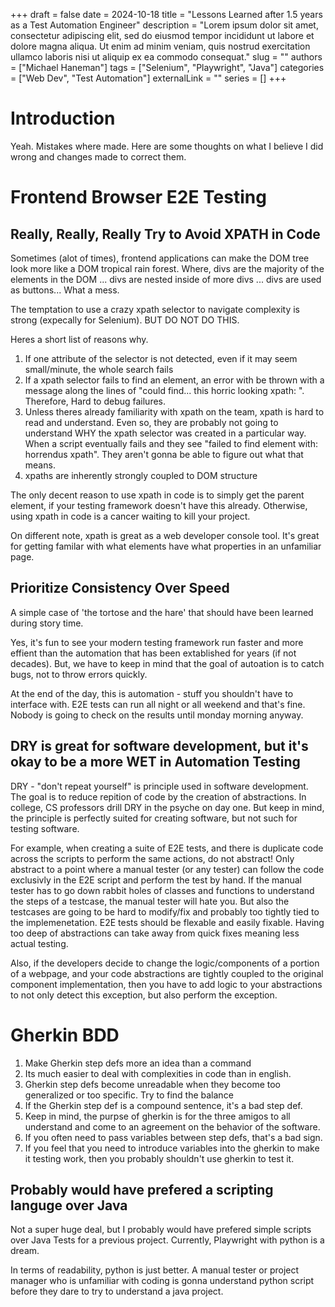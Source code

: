 +++ 
draft = false
date = 2024-10-18
title = "Lessons Learned after 1.5 years as a Test Automation Engineer"
description = "Lorem ipsum dolor sit amet, consectetur adipiscing elit, sed do eiusmod tempor incididunt ut labore et dolore magna aliqua. Ut enim ad minim veniam, quis nostrud exercitation ullamco laboris nisi ut aliquip ex ea commodo consequat."
slug = ""
authors = ["Michael Haneman"]
tags = ["Selenium", "Playwright", "Java"]
categories = ["Web Dev", "Test Automation"]
externalLink = ""
series = []
+++

# Introduction

Yeah. Mistakes where made. Here are some thoughts on what I believe I did wrong and changes made to correct them.

# Frontend Browser E2E Testing

## Really, Really, Really Try to Avoid XPATH in Code

Sometimes (alot of times), frontend applications can make the DOM tree look more like a DOM tropical rain forest. Where, divs are the majority of the elements in the DOM ... divs are nested inside of more divs ... divs are used as buttons... What a mess.

The temptation to use a crazy xpath selector to navigate complexity is strong (expecally for Selenium). BUT DO NOT DO THIS.

Heres a short list of reasons why.

1. If one attribute of the selector is not detected, even if it may seem small/minute, the whole search fails
2. If a xpath selector fails to find an element, an error with be thrown with a message along the lines of "could find... this horric looking xpath: ". Therefore, Hard to debug failures.
3. Unless theres already familiarity with xpath on the team, xpath is hard to read and understand. Even so, they are probably not going to understand WHY the xpath selector was created in a particular way. When a script eventually fails and they see "failed to find element with: horrendus xpath". They aren't gonna be able to figure out what that means.
4. xpaths are inherently strongly coupled to DOM structure

The only decent reason to use xpath in code is to simply get the parent element, if your testing framework doesn't have this already. Otherwise, using xpath in code is a cancer waiting to kill your project.

On different note, xpath is great as a web developer console tool. It's great for getting familar with what elements have what properties in an unfamiliar page.

## Prioritize Consistency Over Speed

A simple case of 'the tortose and the hare' that should have been learned during story time.

Yes, it's fun to see your modern testing framework run faster and more effient than the automation that has been extablished for years (if not decades). But, we have to keep in mind that the goal of autoation is to catch bugs, not to throw errors quickly.

At the end of the day, this is automation - stuff you shouldn't have to interface with. E2E tests can run all night or all weekend and that's fine. Nobody is going to check on the results until monday morning anyway.

## DRY is great for software development, but it's okay to be a more WET in Automation Testing

DRY - "don't repeat yourself" is principle used in software development. The goal is to reduce repition of code by the creation of abstractions. In college, CS professors drill DRY in the psyche on day one. But keep in mind, the principle is perfectly suited for creating software, but not such for testing software.

For example, when creating a suite of E2E tests, and there is duplicate code across the scripts to perform the same actions, do not abstract! Only abstract to a point where a manual tester (or any tester) can follow the code exclusivly in the E2E script and perform the test by hand. If the manual tester has to go down rabbit holes of classes and functions to understand the steps of a testcase, the manual tester will hate you. But also the testcases are going to be hard to modify/fix and probably too tightly tied to the implemenetation. E2E tests should be flexable and easily fixable. Having too deep of abstractions can take away from quick fixes meaning less actual testing.

Also, if the developers decide to change the logic/components of a portion of a webpage, and your code abstractions are tightly coupled to the original component implementation, then you have to add logic to your abstractions to not only detect this exception, but also perform the exception.

# Gherkin BDD

1. Make Gherkin step defs more an idea than a command
2. Its much easier to deal with complexities in code than in english.
3. Gherkin step defs become unreadable when they become too generalized or too specific. Try to find the balance
4. If the Gherkin step def is a compound sentence, it's a bad step def.
5. Keep in mind, the purpse of gherkin is for the three amigos to all understand and come to an agreement on the behavior of the software.
6. If you often need to pass variables between step defs, that's a bad sign.
7. If you feel that you need to introduce variables into the gherkin to make it testing work, then you probably shouldn't use gherkin to test it.

## Probably would have prefered a scripting languge over Java

Not a super huge deal, but I probably would have prefered simple scripts over Java Tests for a previous project. Currently, Playwright with python is a dream.

In terms of readability, python is just better. A manual tester or project manager who is unfamiliar with coding is gonna understand python script before they dare to try to understand a java project.
